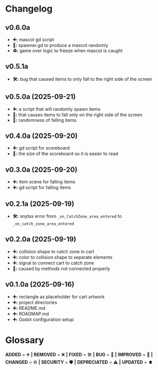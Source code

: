# Changelog

## v0.6.0a

- **➕:** mascot gd script
- **🚀:** spawner.gd to produce a mascot randomly
- **♻️:** game over logic to freeze when mascot is caught

## v0.5.1a

- **🛠️:** bug that caused items to only fall to the right side of the screen

## v0.5.0a (2025-09-21)

- **➕:** a script that will randomly spawn items
- **🐞:** that causes items to fall only on the right side of the screen
- **🚀:** randomness of falling items

## v0.4.0a (2025-09-20)

- **➕:** gd script for scoreboard
- **🚀:** the size of the scoreboard so it is easier to read

## v0.3.0a (2025-09-20)

- **➕:** item scene for falling items
- **➕:** gd script for falling items

## v0.2.1a (2025-09-19)

- **🛠️:** snytax error from ```_on_CatchZone_area_entered``` to ```_on_catch_zone_area_entered```

## v0.2.0a (2025-09-19)

- **➕:** collision shape to catch zone in cart
- **➕:** color to collision shape to separate elements
- **➕:** signal to connect cart to catch zone
- **🐞:** caused by methods not connected properly


## v0.1.0a (2025-09-16)

- **➕:** rectangle as placeholder for cart artwork
- **➕:** project directories
- **➕:** README.md
- **➕:** ROADMAP.md
- **➕:** Godot configuration setup

# Glossary

**ADDED** = ➕ **|**
**REMOVED** = ❌ **|**
**FIXED** = 🛠️ **|**
**BUG** = 🐞 **|**
**IMPROVED** = 🚀 **|**
**CHANGED** = ♻️ **|**
**SECURITY** = 🛡️ **|**
**DEPRECIATED** = ⚠️ **|**
**UPDATED** = ⬆️
